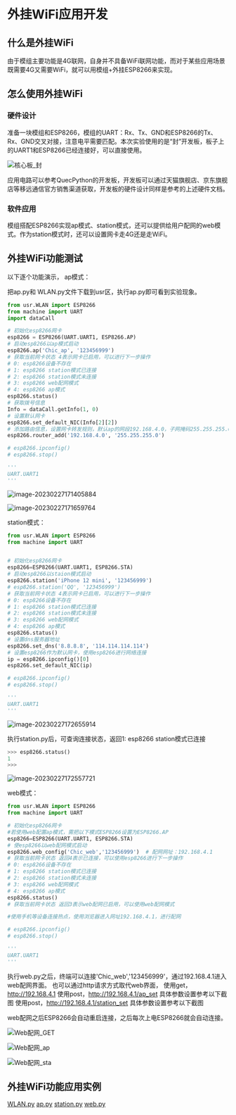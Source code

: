 # 外挂WiFi应用开发

## 什么是外挂WiFi

由于模组主要功能是4G联网，自身并不具备WiFi联网功能，而对于某些应用场景既需要4G又需要WiFi，就可以用模组+外挂ESP8266来实现。

## 怎么使用外挂WiFi

### 硬件设计

准备一块模组和ESP8266，模组的UART：Rx、Tx、GND和ESP8266的Tx、Rx、GND交叉对接，注意电平需要匹配。本次实验使用的是“封”开发板，板子上的UART1和ESP8266已经连接好，可以直接使用。

![核心板_封](../../zh/media/外设应用开发/核心板_封.jpg)

应用电路可以参考QuecPython的开发板，开发板可以通过天猫旗舰店、京东旗舰店等移远通信官方销售渠道获取，开发板的硬件设计同样是参考的上述硬件文档。

### 软件应用

模组搭配ESP8266实现ap模式、station模式，还可以提供给用户配网的web模式。作为station模式时，还可以设置网卡走4G还是走WiFi。


## 外挂WiFi功能测试

以下逐个功能演示，
ap模式：

把ap.py和 WLAN.py文件下载到usr区，执行ap.py即可看到实验现象。

```python
from usr.WLAN import ESP8266
from machine import UART
import dataCall

# 初始化esp8266网卡
esp8266 = ESP8266(UART.UART1, ESP8266.AP)
# 启动esp8266以ap模式启动
esp8266.ap('Chic_ap', '123456999')
# 获取当前网卡状态 4表示网卡已启用，可以进行下一步操作
# 0: esp8266设备不存在
# 1: esp8266 station模式已连接
# 2: esp8266 station模式未连接
# 3: esp8266 web配网模式
# 4: esp8266 ap模式
esp8266.status()
# 获取拨号信息
Info = dataCall.getInfo(1, 0)
# 设置默认网卡
esp8266.set_default_NIC(Info[2][2])
# 添加路由信息，设置网卡转发规则，默认ap的网段192.168.4.0，子网掩码255.255.255.0
esp8266.router_add('192.168.4.0', '255.255.255.0')

# esp8266.ipconfig()
# esp8266.stop()

'''
UART.UART1
'''
```

![image-20230227171405884](../../zh/media/外设应用开发/外设应用开发_ap.png)

![image-20230227171659764](../../zh/media/外设应用开发/外设应用开发_ap手机界面)



station模式：

```python
from usr.WLAN import ESP8266
from machine import UART


# 初始化esp8266网卡
esp8266=ESP8266(UART.UART1, ESP8266.STA)
# 启动esp8266以staion模式启动
esp8266.station('iPhone 12 mini', '123456999')
# esp8266.station('QQ', '123456999')
# 获取当前网卡状态 4表示网卡已启用，可以进行下一步操作
# 0: esp8266设备不存在
# 1: esp8266 station模式已连接
# 2: esp8266 station模式未连接
# 3: esp8266 web配网模式
# 4: esp8266 ap模式
esp8266.status()
# 设置dns服务器地址
esp8266.set_dns('8.8.8.8', '114.114.114.114')
# 设置esp8266作为默认网卡，使用esp8266进行网络连接
ip = esp8266.ipconfig()[0]
esp8266.set_default_NIC(ip)

# esp8266.ipconfig()
# esp8266.stop()

'''
UART.UART1
'''
```

![image-20230227172655914](../../zh/media/外设应用开发/外设应用开发_station.png)

执行station.py后，可查询连接状态，返回1: esp8266 station模式已连接

```python
>>> esp8266.status()
1
>>> 
```

![image-20230227172557721](../../zh/media/外设应用开发/外设应用开发_station手机界面.png)



web模式：

```python
from usr.WLAN import ESP8266
from machine import UART

# 初始化esp8266网卡	
#若使用web配置ap模式，需把以下模式ESP8266设置为ESP8266.AP
esp8266=ESP8266(UART.UART1, ESP8266.STA)
# 使esp8266以web配网模式启动
esp8266.web_config('Chic_web','123456999')  # 配网网址：192.168.4.1
# 获取当前网卡状态 返回4表示已连接，可以使用esp8266进行下一步操作
# 0: esp8266设备不存在
# 1: esp8266 station模式已连接
# 2: esp8266 station模式未连接
# 3: esp8266 web配网模式
# 4: esp8266 ap模式
esp8266.status()
# 获取当前网卡状态 返回3表示web配网已启用，可以使用web配网模式

#使用手机等设备连接热点，使用浏览器进入网址192.168.4.1，进行配网

# esp8266.ipconfig()
# esp8266.stop()

'''
UART.UART1
'''
```

执行web.py之后，终端可以连接'Chic_web','123456999'，通过192.168.4.1进入web配网界面。
也可以通过http请求方式取代web界面，
使用get，http://192.168.4.1
使用post，http://192.168.4.1/ap_set 具体参数设置参考以下截图
使用post，http://192.168.4.1/station_set 具体参数设置参考以下截图

web配网之后ESP8266会自动重启连接，之后每次上电ESP8266就会自动连接。


![Web配网_GET](../../zh/media/外设应用开发/Web配网_GET.png)

![Web配网_ap](../../zh/media/外设应用开发/Web配网_ap.png)

![Web配网_sta](../../zh/media/外设应用开发/Web配网_sta.png)



## 外挂WiFi功能应用实例

[WLAN.py](../code/WLAN.py)
[ap.py](../code/ap.py)
[station.py](../code/station.py)
[web.py](../code/web.py)
